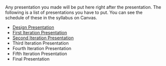 Any presentation you made will be put here right after the presentation. The following is a list of presentations you have to put. You can see the schedule of these in the syllabus on Canvas.

* [Design Presentation](/Presentations/Regalia%20Share%20Design%20Day.pdf)
* [First Iteration Presentation](Iteration%201.pdf)
* [Second Iteration Presentation](Iteration%202.pdf)
* Third Iteration Presentation
* Fourth Iteration Presentation
* Fifth Iteration Presentation
* Final Presentation
